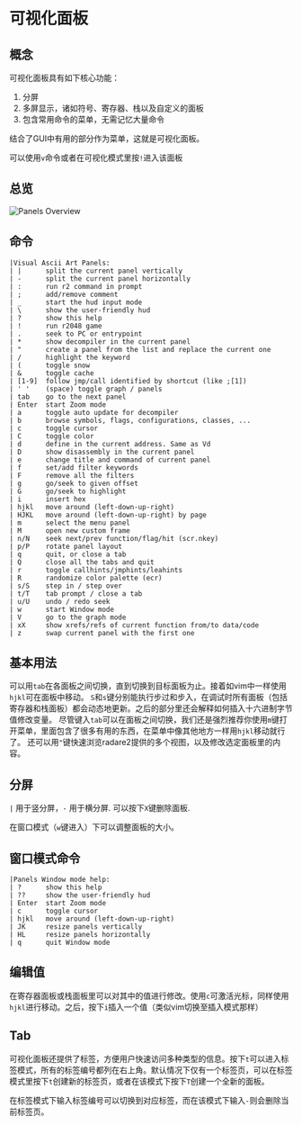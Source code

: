 # 可视化面板

## 概念

可视化面板具有如下核心功能：

1. 分屏
2. 多屏显示，诸如符号、寄存器、栈以及自定义的面板
3. 包含常用命令的菜单，无需记忆大量命令

结合了GUI中有用的部分作为菜单，这就是可视化面板。

可以使用`v`命令或者在可视化模式里按`!`进入该面板

## 总览

![Panels Overview](panels_overview.png)

## 命令
```
|Visual Ascii Art Panels:
| |      split the current panel vertically
| -      split the current panel horizontally
| :      run r2 command in prompt
| ;      add/remove comment
| _      start the hud input mode
| \      show the user-friendly hud
| ?      show this help
| !      run r2048 game
| .      seek to PC or entrypoint
| *      show decompiler in the current panel
| "      create a panel from the list and replace the current one
| /      highlight the keyword
| (      toggle snow
| &      toggle cache
| [1-9]  follow jmp/call identified by shortcut (like ;[1])
| ' '    (space) toggle graph / panels
| tab    go to the next panel
| Enter  start Zoom mode
| a      toggle auto update for decompiler
| b      browse symbols, flags, configurations, classes, ...
| c      toggle cursor
| C      toggle color
| d      define in the current address. Same as Vd
| D      show disassembly in the current panel
| e      change title and command of current panel
| f      set/add filter keywords
| F      remove all the filters
| g      go/seek to given offset
| G      go/seek to highlight
| i      insert hex
| hjkl   move around (left-down-up-right)
| HJKL   move around (left-down-up-right) by page
| m      select the menu panel
| M      open new custom frame
| n/N    seek next/prev function/flag/hit (scr.nkey)
| p/P    rotate panel layout
| q      quit, or close a tab
| Q      close all the tabs and quit
| r      toggle callhints/jmphints/leahints 
| R      randomize color palette (ecr)
| s/S    step in / step over
| t/T    tab prompt / close a tab
| u/U    undo / redo seek
| w      start Window mode
| V      go to the graph mode
| xX     show xrefs/refs of current function from/to data/code
| z      swap current panel with the first one
```

## 基本用法

可以用`tab`在各面板之间切换，直到切换到目标面板为止。接着如vim中一样使用`hjkl`可在面板中移动。
`S`和`s`键分别能执行步过和步入，在调试时所有面板（包括寄存器和栈面板）都会动态地更新。之后的部分里还会解释如何插入十六进制字节值修改变量。
尽管键入`tab`可以在面板之间切换，我们还是强烈推荐你使用`m`键打开菜单，里面包含了很多有用的东西，在菜单中像其他地方一样用`hjkl`移动就行了。
还可以用`"`键快速浏览radare2提供的多个视图，以及修改选定面板里的内容。

## 分屏

`|` 用于竖分屏，`-` 用于横分屏. 可以按下`X`键删除面板.

在窗口模式（`w`键进入）下可以调整面板的大小。

## 窗口模式命令
```
|Panels Window mode help:
| ?      show this help
| ??     show the user-friendly hud
| Enter  start Zoom mode
| c      toggle cursor
| hjkl   move around (left-down-up-right)
| JK     resize panels vertically
| HL     resize panels horizontally
| q      quit Window mode
```

## 编辑值

在寄存器面板或栈面板里可以对其中的值进行修改。使用`c`可激活光标，同样使用`hjkl`进行移动。之后，按下`i`插入一个值（类似vim切换至插入模式那样）

## Tab
可视化面板还提供了标签，方便用户快速访问多种类型的信息。按下`t`可以进入标签模式，所有的标签编号都列在右上角。默认情况下仅有一个标签页，可以在标签模式里按下`t`创建新的标签页，或者在该模式下按下`T`创建一个全新的面板。

在标签模式下输入标签编号可以切换到对应标签，而在该模式下输入`-`则会删除当前标签页。